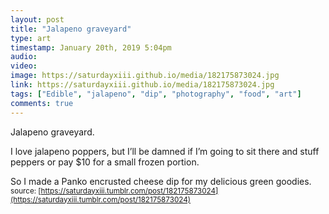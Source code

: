 ```yaml
---
layout: post
title: "Jalapeno graveyard"
type: art
timestamp: January 20th, 2019 5:04pm
audio: 
video: 
image: https://saturdayxiii.github.io/media/182175873024.jpg
link: https://saturdayxiii.github.io/media/182175873024.jpg
tags: ["Edible", "jalapeno", "dip", "photography", "food", "art"]
comments: true
---
```

Jalapeno graveyard.

I love jalapeno poppers, but I’ll be damned if I’m going to sit there and stuff peppers or pay $10 for a small frozen portion.

So I made a Panko encrusted cheese dip for my delicious green goodies.
<small>source: [https://saturdayxiii.tumblr.com/post/182175873024](https://saturdayxiii.tumblr.com/post/182175873024)</small>